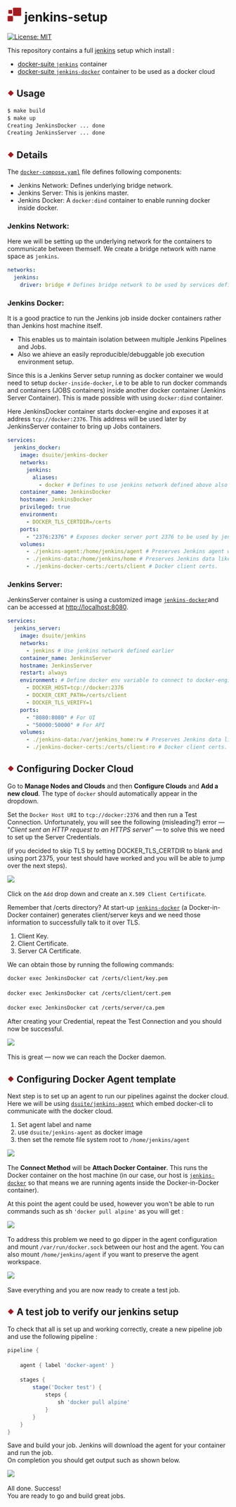 # ![](https://github.com/docker-suite/artwork/raw/master/logo/png/logo_32.png) jenkins-setup
[![License: MIT](https://img.shields.io/badge/License-MIT-brightgreen.svg?style=flat-square)](https://opensource.org/licenses/MIT)

This repository contains a full [jenkins] setup which install :

- [docker-suite `jenkins`][dsuite-jenkins] container
- [docker-suite `jenkins-docker`][dsuite-jenkins-docker] container to be used as a docker cloud


## ![](https://github.com/docker-suite/artwork/raw/master/various/pin/png/pin_16.png) Usage

```bash
$ make build
$ make up
Creating JenkinsDocker ... done
Creating JenkinsServer ... done
```


## ![](https://github.com/docker-suite/artwork/raw/master/various/pin/png/pin_16.png) Details

The [`docker-compose.yaml`](./docker-compose.yaml) file defines following components:

- Jenkins Network: Defines underlying bridge network.
- Jenkins Server: This is jenkins master.
- Jenkins Docker: A `docker:dind` container to enable running docker inside docker.


### Jenkins Network:

Here we will be setting up the underlying network for the containers to communicate between themself. We create a bridge network with name space as `jenkins`.

```yaml
networks:
  jenkins:
    driver: bridge # Defines bridge network to be used by services defined later.
```


### Jenkins Docker:

It is a good practice to run the Jenkins job inside docker containers rather than Jenkins host machine itself. 

- This enables us to maintain isolation between multiple Jenkins Pipelines and Jobs.
- Also we ahieve an easily reproducible/debuggable job execution environment setup.

Since this is a Jenkins Server setup running as docker container we would need to setup `docker-inside-docker`, i.e to be able to run docker commands and containers (JOBS containers) inside another docker container (Jenkins Server Container). This is made possible with using `docker:dind` container.

Here JenkinsDocker container starts docker-engine and exposes it at address `tcp://docker:2376`. This address will be used later by JenkinsServer container to bring up Jobs containers.

```yaml
services:
  jenkins_docker:
    image: dsuite/jenkins-docker
    networks:
      jenkins:
        aliases:
          - docker # Defines to use jenkins network defined above also under the alias name `docker`.
    container_name: JenkinsDocker
    hostname: JenkinsDocker
    privileged: true
    environment:
      - DOCKER_TLS_CERTDIR=/certs
    ports:
      - "2376:2376" # Exposes docker server port 2376 to be used by jenkins server container at "tcp://docker:2376".
    volumes:
      - ./jenkins-agent:/home/jenkins/agent # Preserves Jenkins agent workspace
      - ./jenkins-data:/home/jenkins/home # Preserves Jenkins data like job definitions, credentials, build logs, etc.
      - ./jenkins-docker-certs:/certs/client # Docker client certs.
```


### Jenkins Server:

JenkinsServer container is using a customized image [`jenkins-docker`][dsuite-jenkins-docker]and can be accessed at [http://localhost:8080](http://localhost:8080).

```yaml
services:
  jenkins_server:
    image: dsuite/jenkins
    networks:
      - jenkins # Use jenkins network defined earlier
    container_name: JenkinsServer
    hostname: JenkinsServer
    restart: always
    environment: # Define docker env variable to connect to docker-engine defined in JenkinsDocker container.
      - DOCKER_HOST=tcp://docker:2376
      - DOCKER_CERT_PATH=/certs/client
      - DOCKER_TLS_VERIFY=1
    ports:
      - "8080:8080" # For UI
      - "50000:50000" # For API
    volumes:
      - ./jenkins-data:/var/jenkins_home:rw # Preserves Jenkins data like job definitions, credentials, build logs, etc.
      - ./jenkins-docker-certs:/certs/client:ro # Docker client certs.
```


## ![](https://github.com/docker-suite/artwork/raw/master/various/pin/png/pin_16.png) Configuring Docker Cloud

Go to **Manage Nodes and Clouds** and then **Configure Clouds** and **Add a new cloud**. The type of `docker` should automatically appear in the dropdown.

Set the `Docker Host URI` to `tcp://docker:2376` and then run a Test Connection. Unfortunately, you will see the following (misleading?) error — "_Client sent an HTTP request to an HTTPS server_" — to solve this we need to set up the Server Credentials.

(if you decided to skip TLS by setting DOCKER_TLS_CERTDIR to blank and using port 2375, your test should have worked and you will be able to jump over the next steps).

![](https://i.imgur.com/uPgKXX0.png)

Click on the `Add` drop down and create an `X.509 Client Certificate`.

Remember that /certs directory? At start-up [`jenkins-docker`][dsuite-jenkins-docker]  (a Docker-in-Docker container) generates client/server keys and we need those information to successfully talk to it over TLS.

1. Client Key.
2. Client Certificate.
3. Server CA Certificate.

We can obtain those by running the following commands:

```bash
docker exec JenkinsDocker cat /certs/client/key.pem

docker exec JenkinsDocker cat /certs/client/cert.pem

docker exec JenkinsDocker cat /certs/server/ca.pem
```

After creating your Credential, repeat the Test Connection and you should now be successful.

![](https://i.imgur.com/Q77A1d3.png)

This is great — now we can reach the Docker daemon.


## ![](https://github.com/docker-suite/artwork/raw/master/various/pin/png/pin_16.png) Configuring Docker Agent template

Next step is to set up an agent to run our pipelines against the docker cloud.
Here we will be using [`dsuite/jenkins-agent`](dsuite-jenkins-agent) which embed docker-cli to communicate with the docker cloud.

1. Set agent label and name 
2. use `dsuite/jenkins-agent` as docker image
3. then set the remote file system root to `/home/jenkins/agent`

![](https://i.imgur.com/VtFl5L1.png)

The **Connect Method** will be **Attach Docker Container**. This runs the Docker container on the host machine (in our case, our host is [`jenkins-docker`][dsuite-jenkins-docker] so that means we are running agents inside the Docker-in-Docker container).

At this point the agent could be used, however you won't be able to run commands such as sh `'docker pull alpine'` as you will get :

![](https://i.imgur.com/R58JS94.png)

To address this problem we need to go dipper in the agent configuration and mount `/var/run/docker.sock` between our host and the agent. You can also mount `/home/jenkins/agent` if you want to preserve the agent workspace.

![](https://i.imgur.com/nRmkvWb.png)

Save everything and you are now ready to create a test job.


## ![](https://github.com/docker-suite/artwork/raw/master/various/pin/png/pin_16.png) A test job to verify our jenkins setup

To check that all is set up and working correctly, create a new pipeline job and use the following pipeline :

```groovy
pipeline {

    agent { label 'docker-agent' }

    stages {
        stage('Docker test') {
            steps {
                sh 'docker pull alpine'
            }
        }
    }
}
```

Save and build your job. Jenkins will download the agent for your container and run the job.<br>On completion you should get output such as shown below.

![](https://i.imgur.com/4npCSMd.png)

All done. Success!<br>You are ready to go and build great jobs.


[jenkins]: https://jenkins.io/
[dsuite-jenkins]: https://github.com/docker-suite/jenkins/
[dsuite-jenkins-docker]: https://github.com/docker-suite/jenkins-docker/
[dsuite-jenkins-agent]: https://github.com/docker-suite/jenkins-agent/
